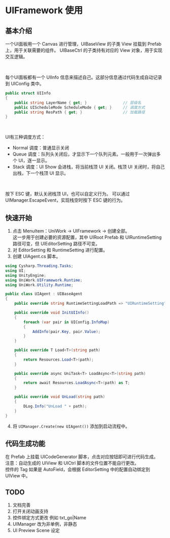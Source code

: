 # UIFramework 使用
## 基本介绍
一个UI面板用一个 Canvas 进行管理，UIBaseView 的子类 View 挂载到 Prefab 上，用于关联需要的组件。 
UIBaseCtrl 的子类持有对应的 View 对象，用于实现交互逻辑。

&nbsp;

每个UI面板都有一个 UIInfo 信息来描述自己。这部分信息通过代码生成自动记录到 UIConfig 类中。
```csharp
public struct UIInfo
{
    public string LayerName { get; }                // 层级名
    public UIScheduleMode ScheduleMode { get; }     // 调度方式
    public string ResPath { get; }                  // 加载路径
}
```
&nbsp;

UI有三种调度方式：
+ Normal 调度：普通显示关闭
+ Queue  调度：队列头关闭后，才显示下一个队列元素。一般用于一次弹出多个 UI，逐一显示。
+ Stack  调度：UI Show 会进栈，将当前栈顶 UI 关闭。栈顶 UI 关闭时，将自己出栈，下一个栈顶 UI 显示。

&nbsp;

按下 ESC 键，默认关闭栈顶 UI，也可以自定义行为。
可以通过 UIManager.EscapeEvent，实现栈空时按下 ESC 键的行为。

## 快速开始
1. 点击 MenuItem：UniWork -> UIFramework -> 创建全部。<br>
这一步用于创建必要的资源配置，其中 UIRoot Prefab 和 UIRuntimeSetting 路径可变，但 UIEditorSetting 路径不可变。
2. 对 EditorSetting 和 RuntimeSetting 进行配置。
3. 创建 UIAgent.cs 脚本。
```csharp
using Cysharp.Threading.Tasks;
using UI;
using UnityEngine;
using UniWork.UIFramework.Runtime;
using UniWork.Utility.Runtime;

public class UIAgent : UIBaseAgent
{
    public override string RuntimeSettingLoadPath => "UIRuntimeSetting";

    public override void InitUIInfo()
    {
        foreach (var pair in UIConfig.InfoMap)
        {
            AddInfo(pair.Key, pair.Value);
        }
    }

    public override T Load<T>(string path)
    {
        return Resources.Load<T>(path);
    }

    public override async UniTask<T> LoadAsync<T>(string path)
    {
        return await Resources.LoadAsync<T>(path) as T;
    }

    public override void UnLoad(string path)
    {
        DLog.Info("UnLoad " + path);
    }
}
```
4. 将 `UIManager.Create(new UIAgent())` 添加到启动流程中。

## 代码生成功能
在 Prefab 上挂载 UICodeGenerator 脚本，点击对应按钮即可进行代码生成。<br>
注意：自动生成的 UIView 和 UICtrl 脚本的文件位置不能自行更改。<br>
控件的 Tag 如果是 AutoField，会根据 EditorSetting 中的配置自动绑定到 UIView 中。

## TODO
1. 文档完善
2. 打开关闭动画支持
3. 控件绑定方式更改 例如 txt_go|Name
4. UIManager 改为非单例，非静态
5. UI Preview Scene 设定